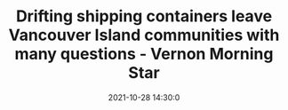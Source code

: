 ---
"title": "Drifting shipping containers leave Vancouver Island communities with many questions - Vernon Morning Star"
"date": "2021-10-28 14:30:0"
"feed_name": "GOOGLENEWSMINING"
"feed_website": "https://news.google.com/search?q=mining%2Bincident&hl=en-US&gl=US&ceid=US:en"
"feed_rss": "https://news.google.com/rss/search?q=mining%2Bincident&hl=en-US&gl=US&ceid=US:en"
"link": "https://www.vernonmorningstar.com/news/drifting-shipping-containers-leave-vancouver-island-communities-with-many-questions/"
"source": "{'href': 'https://www.vernonmorningstar.com', 'title': 'Vernon Morning Star'}"
"file": "_posts/2021-1-1-1e1c46111a4d4d2ce4f373c5d8151d4e06f22420.md"
"accident": "0"
"drilling": "0"
"dead": "0"
"injured": "0"
"arrested": "0"
"place": "unknown place"
"where": "unknown site"
"causes": "unknown"
"place_uri": "unknown place"
---